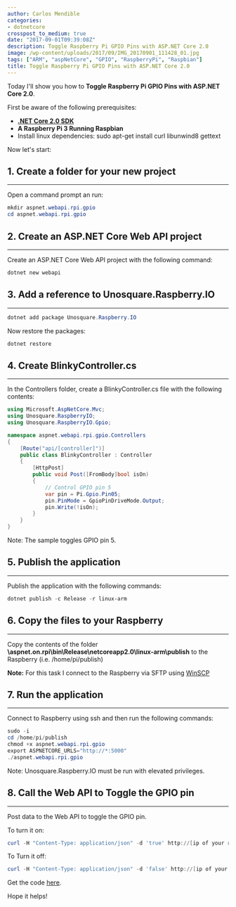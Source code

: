```yaml
---
author: Carlos Mendible
categories:
- dotnetcore
crosspost_to_medium: true
date: "2017-09-01T09:39:08Z"
description: Toggle Raspberry Pi GPIO Pins with ASP.NET Core 2.0
image: /wp-content/uploads/2017/09/IMG_20170901_111428_01.jpg
tags: ["ARM", "aspNetCore", "GPIO", "RaspberryPi", "Raspbian"]
title: Toggle Raspberry Pi GPIO Pins with ASP.NET Core 2.0
---
```

Today I'll show you how to **Toggle Raspberry Pi GPIO Pins with ASP.NET Core 2.0**.

First be aware of the following prerequisites:

  * **<a href="https://www.microsoft.com/net/download/core" target="_blank">.NET Core 2.0 SDK</a>**
  * **A Raspberry Pi 3 Running Raspbian**
  * Install linux dependencies: sudo apt-get install curl libunwind8 gettext

Now let's start:

## 1. Create a folder for your new project
---
Open a command prompt an run: 
    
``` powershell
mkdir aspnet.webapi.rpi.gpio
cd aspnet.webapi.rpi.gpio
```

## 2. Create an ASP.NET Core Web API project
---
Create an ASP.NET Core Web API project with the following command:
    
``` powershell
dotnet new webapi
```

## 3. Add a reference to Unosquare.Raspberry.IO
---
``` powershell
dotnet add package Unosquare.Raspberry.IO
```

Now restore the packages:
    
``` powershell
dotnet restore
```
## 4. Create BlinkyController.cs
---
In the Controllers folder, create a BlinkyController.cs file with the following contents:

``` csharp
using Microsoft.AspNetCore.Mvc;
using Unosquare.RaspberryIO;
using Unosquare.RaspberryIO.Gpio;

namespace aspnet.webapi.rpi.gpio.Controllers
{
    [Route("api/[controller]")]
    public class BlinkyController : Controller
    {
        [HttpPost]
        public void Post([FromBody]bool isOn)
        {
            // Control GPIO pin 5
            var pin = Pi.Gpio.Pin05;
            pin.PinMode = GpioPinDriveMode.Output;
            pin.Write(!isOn);
        }
    }
}
```
    
Note: The sample toggles GPIO pin 5. 
      
## 5. Publish the application
---
Publish the application with the following commands: 
          
``` powershell
dotnet publish -c Release -r linux-arm
```
 
## 6. Copy the files to your Raspberry
---
Copy the contents of the folder **\aspnet.on.rpi\bin\Release\netcoreapp2.0\linux-arm\publish** to the Raspberry (i.e. /home/pi/publish)

**Note:** For this task I connect to the Raspberry via SFTP using <a href="https://winscp.net" target="_blank">WinSCP</a>
            
## 7. Run the application
---
Connect to Raspberry using ssh and then run the following commands:
               
``` powershell
sudo -i
cd /home/pi/publish
chmod +x aspnet.webapi.rpi.gpio
export ASPNETCORE_URLS="http://*:5000"
./aspnet.webapi.rpi.gpio
```
                
Note: Unosquare.Raspberry.IO must be run with elevated privileges.
                  
## 8. Call the Web API to Toggle the GPIO pin
---
Post data to the Web API to toggle the GPIO pin.

To turn it on:

``` powershell
curl -H "Content-Type: application/json" -d 'true' http://[ip of your raspberry]:5000/api/blinky
```
                      
To Turn it off:
``` powershell
curl -H "Content-Type: application/json" -d 'false' http://[ip of your raspberry]:5000/api/blinky
```

Get the code <a href="https://github.com/cmendible/dotnetcore.samples/tree/master/aspnet.webapi.rpi.gpio" target="_blank">here</a>.

Hope it helps!
